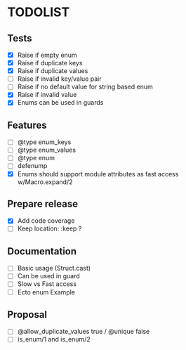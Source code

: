 # TODOLIST

## Tests

- [x] Raise if empty enum
- [x] Raise if duplicate keys
- [x] Raise if duplicate values
- [ ] Raise if invalid key/value pair
- [ ] Raise if no default value for string based enum
- [x] Raise if invalid value
- [x] Enums can be used in guards

## Features

- [ ] @type enum_keys
- [ ] @type enum_values
- [ ] @type enum
- [ ] defenump
- [x] Enums should support module attributes as fast access w/Macro.expand/2

## Prepare release

- [x] Add code coverage
- [ ] Keep location: :keep ?

## Documentation

- [ ] Basic usage (Struct.cast)
- [ ] Can be used in guard
- [ ] Slow vs Fast access
- [ ] Ecto enum Example

## Proposal

- [ ] @allow_duplicate_values true / @unique false
- [ ] is_enum/1 and is_enum/2
